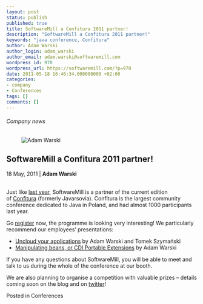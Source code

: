 ```yaml
---
layout: post
status: publish
published: true
title: SoftwareMill a Confitura 2011 partner!
description: "SoftwareMill a Confitura 2011 partner!"
keywords: "java conference, Confitura"
author: Adam Warski
author_login: adam_warski
author_email: adam.warski@softwaremill.com
wordpress_id: 970
wordpress_url: https://softwaremill.com/?p=970
date: 2011-05-18 16:46:34.000000000 +02:00
categories:
- company
- Conferences
tags: []
comments: []
---
```


<h6>Company news</h6>
<div class="post-header clearfix">
<figure><div class="image"><img src="https://softwaremill.com/wp-content/uploads/2013/08/warski.jpg" alt="Adam Warski"></div></figure><div class="title">
<h2 class="font-dark-blue font-normal">SoftwareMill a Confitura 2011 partner!</h2>18 May, 2011 | <b>Adam Warski</b><br><br>
</div>
</div>
<div class="post-rows"><div class="text">
<p id="Postyarchiwalne-SoftwareMillaConfitura2011partner!">Just like <a href="http://softwaremill.pl/blog/?p=9" rel="nofollow">last year</a>, SoftwareMill is a partner of the current edition of <a href="http://confitura.pl/" rel="nofollow">Confitura</a> (formerly Javarsovia). Confitura is the largest community conference dedicated to Java in Poland, and had almost 1000 participants last year.</p>
<p>Go <a href="http://www.confitura.pl/registration" rel="nofollow">register</a> now, the programme is looking very interesting! We particularly recommend our employees’ presentations:</p>
<ul>
<li>
<a href="http://www.confitura.pl/presentations#45" rel="nofollow">Uncloud your applications</a> by Adam Warski and Tomek Szymański</li>
<li>
<a href="http://www.confitura.pl/presentations#23" rel="nofollow">Manipulating beans, or CDI Portable Extensions</a> by Adam Warski</li>
</ul>
<p>If you have any questions about SoftwareMill, you will be able to meet and talk to us during the whole of the conference at our booth.</p>
<p>We are also planning to organise a competition with valuable prizes – details coming soon on the blog and on <a href="http://twitter.com/#!/softwaremill" rel="nofollow">twitter</a>!</p>
</div></div>
<div class="post-footer">Posted in Conferences</div>
